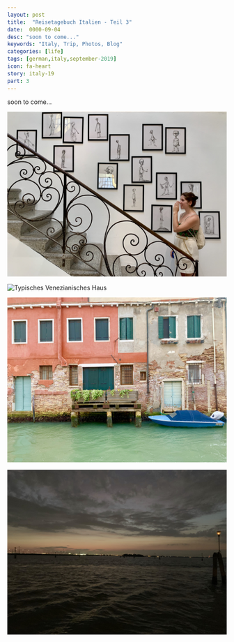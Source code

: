 ```yaml
---
layout: post
title:  "Reisetagebuch Italien - Teil 3"
date:  0000-09-04
desc: "soon to come..."
keywords: "Italy, Trip, Photos, Blog"
categories: [life]
tags: [german,italy,september-2019]
icon: fa-heart
story: italy-19
part: 3
---
```


soon to come...

![Kunst und Kulter](../static/assets/img/blog/2019-09-04-italy-pt3/Foto%2002.09.19%252C%2015%2003%2026.jpg)

![Typisches Venezianisches Haus](../static/assets/img/blog/2019-09-04-italy-pt3/Foto%2002.09.19%252C%2018%2013%2056.jpg)


![Modernes venezianisches Haus](../static/assets/img/blog/2019-09-04-italy-pt3/Foto%2002.09.19%252C%2018%2023%2057.jpg)

![Sonnenuntergang](../static/assets/img/blog/2019-09-04-italy-pt3/Foto%2002.09.19%252C%2020%2028%2006.jpg)
